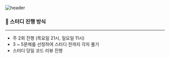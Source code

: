![header](https://capsule-render.vercel.app/api?type=Waving&color=auto&height=300&section=header&text=Algorithm%20Study&fontSize=90)

### :loudspeaker: 스터디 진행 방식

---

- 주 2회 진행 (목요일 21시, 일요일 11시)
- 3 ~ 5문제를 선정하여 스터디 전까지 각자 풀기
- 스터디 당일 코드 리뷰 진행
